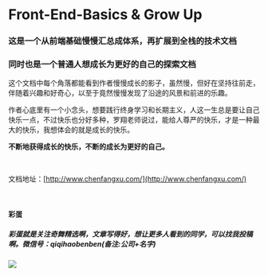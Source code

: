 <h1 style="textAlign: center;">Front-End-Basics & Grow Up</h1>

<h3  style="textAlign: center;">这是一个从前端基础慢慢汇总成体系，再扩展到全栈的技术文档</h3>
<h3  style="textAlign: center; paddingBottom: 40px;">同时也是一个普通人想成长为更好的自己的探索文档</h3>

<p>这个文档中每个角落都能看到作者慢慢成长的影子，虽然慢，但好在坚持往前走，伴随着兴趣和好奇心，以至于竟然慢慢发现了沿途的风景和前进的乐趣。</p>

<p>作者心底里有一个小念头，想要践行终身学习和长期主义，人这一生总是要让自己快乐一点，不过快乐也分好多种，罗翔老师说过，能给人尊严的快乐，才是一种最大的快乐，我想体会的就是成长的快乐。</p>

**不断地获得成长的快乐，不断的成长为更好的自己。**

<br>

文档地址：[http://www.chenfangxu.com/](http://www.chenfangxu.com/)

<br>

#### 彩蛋

##### 彩蛋就是关注奇舞精选啊，文章写得好，想让更多人看到的同学，可以找我投稿啊。微信号：qiqihaobenben(备注:公司+名字)

![](https://cdn.jsdelivr.net/gh/qiqihaobenben/picture/2021-3-28/1616941645581-image.png)
